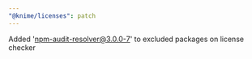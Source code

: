 ```yaml
---
"@knime/licenses": patch
---
```


Added 'npm-audit-resolver@3.0.0-7' to excluded packages on license checker
